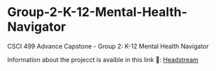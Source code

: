 # Group-2-K-12-Mental-Health-Navigator
CSCI 499 Advance Capstone - Group 2: K-12 Mental Health Navigator

Information about the projecct is avaible in this link 🔗: [Headstream](https://www.headstreaminnovation.com/procurement-program)
